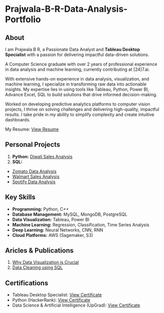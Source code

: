 # Prajwala-B-R-Data-Analysis-Portfolio
## About
I am Prajwala B R, a Passionate Data Analyst and **Tableau Desktop Specialist** with a passion for delivering impactful data-driven solutions. 

A Computer Science graduate with over 2 years of professional experience in data analysis and machine learning, currently contributing at [24]7.ai.

With extensive hands-on experience in data analysis, visualization, and machine learning, I specialize in transforming raw data into actionable insights. My expertise lies in using tools like Tableau, Python, Power BI, Advance Excel, SQL to build solutions that drive informed decision-making.

Worked on developing predictive analytics platforms to computer vision projects, I thrive on solving challenges and delivering high-quality, impactful results. I take pride in my ability to simplify complexity and create intuitive dashboards.

My Resume: [View Resume](https://drive.google.com/file/d/1-hQcNLTd8e8Upys83EfUASixNV_e70W2/view?usp=drive_link)

## Personal Projects
1. **Python:** [Diwali Sales Analysis](https://github.com/prajwalabr/Diwali-Sales-Analysis-Python)
2.  **SQL:**
   - [Zomato Data Analysis](https://github.com/prajwalabr/Zomato-Data-Analysis/tree/main)
   - [Walmart Sales Analysis](https://github.com/prajwalabr/Projects)
   - [Spotify Data Analysis](https://github.com/prajwalabr/Spotify-Data) 

## Key Skills
- **Programming:** Python, C++
- **Database Management:** MySQL, MongoDB, PostgreSQL
- **Data Visualization:** Tableau, Power BI
- **Machine Learning:** Regression, Classification, Time Series Analysis
- **Deep Learning:** Neural Networks, CNN, RNN
- **Cloud Platforms:** AWS (Sagemaker, S3)

## Aricles & Publications
1. [Why Data Visualization is Crucial](https://medium.com/@prajwalabr/seeing-is-believing-why-data-visualization-is-crucial-9d9dbd10109b)
2. [Data Cleaning using SQL](https://medium.com/@prajwalabr/data-cleaning-using-sql-5b8b157d5e3b)

## Certifications
- Tableau Desktop Specialist: [View Certificate](https://www.credly.com/badges/00523bc4-a119-4d5b-ace4-cea5bce72496/linked_in_profile)
- Python (HackerRank): [View Certificate](https://www.hackerrank.com/certificates/7b3e252b0940ii)
- Data Science & Artificial Intelligence (UpGrad): [View Certificate](https://certificate.givemycertificate.com/c/415e99e3-e924-4422-8bcf-f6fd38a06aa5)


